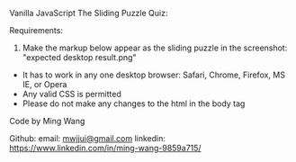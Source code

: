 Vanilla JavaScript The Sliding Puzzle Quiz:

Requirements:
1. Make the markup below appear as the sliding puzzle in the screenshot: "expected desktop result.png"
- It has to work in any one desktop browser: Safari, Chrome, Firefox, MS IE, or Opera
- Any valid CSS is permitted
- Please do not make any changes to the html in the body tag


Code by Ming Wang

Github:
email: mwjjui@gmail.com
linkedin: https://www.linkedin.com/in/ming-wang-9859a715/